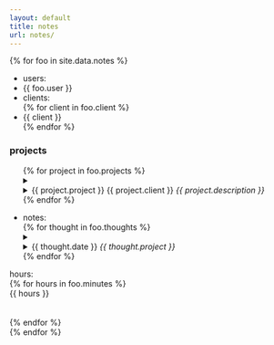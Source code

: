 ```yaml
---
layout: default
title: notes
url: notes/
---
```

{% for foo in site.data.notes %}  

<ul>
   <li>users:</li>   
   <li>{{ foo.user }}</li>  
   <li>clients:</li>
   {% for client in foo.client %}
   <li>{{ client }}</li>    
   {% endfor %}      
</ul>    

<div>
   <h3>projects</h3>  
   <ul>
   {% for project in foo.projects %}  
   <details>   
      <summary>
         <li><span>{{ project.project }}</span><span class='date'>&nbsp;{{ project.client }}&nbsp;</span><span style="font-style: italic;">{{ project.description }}</span></li>      
      </summary>   
      {% for todo in project.todo %}  
      <li>{{ todo }}</li>
      {% endfor %}     
      <br>
   </details>  
   {% endfor %} 
   </ul>    
</div> 

<ul>
   <li>notes:</li>
   {% for thought in foo.thoughts %}  
   <details>
      <summary>
         <li>{{ thought.date }}<i style="font-style: italic;"> {{ thought.project }}</i></li>  
      </summary>
         - {{ thought.note }}  
      <br>    
   </details>   
   {% endfor %}  
</ul>
 

hours:  
{% for hours in foo.minutes %}  
{{ hours }}   
<br>  
{% endfor %}   
{% endfor %}
